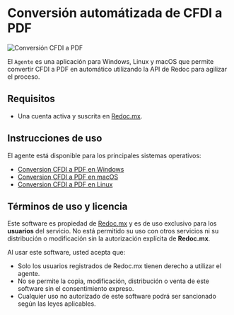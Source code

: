 # Conversión automátizada de CFDI a PDF

![Conversión CFDI a PDF](https://redoc.mx/opengraph.png "CFDI a PDF")

El `Agente` es una aplicación para Windows, Linux y macOS que permite convertir CFDI a PDF en automático utilizando la API de Redoc para agilizar el proceso.

## Requisitos

- Una cuenta activa y suscrita en [Redoc.mx](https://redoc.mx).

## Instrucciones de uso

El agente está disponible para los principales sistemas operativos:

- [Conversion CFDI a PDF en Windows](https://redoc.mx/docs/agente/windows)
- [Conversion CFDI a PDF en macOS](https://redoc.mx/docs/agente/macos)
- [Conversion CFDI a PDF en Linux](https://redoc.mx/docs/agente/linux)


## Términos de uso y licencia

Este software es propiedad de [Redoc.mx](https://redoc.mx) y es de uso exclusivo para los **usuarios** del servicio. No está permitido su uso con otros servicios ni su distribución o modificación sin la autorización explícita de **Redoc.mx**.

Al usar este software, usted acepta que:

- Solo los usuarios registrados de Redoc.mx tienen derecho a utilizar el agente.
- No se permite la copia, modificación, distribución o venta de este software sin el consentimiento expreso.
- Cualquier uso no autorizado de este software podrá ser sancionado según las leyes aplicables.
